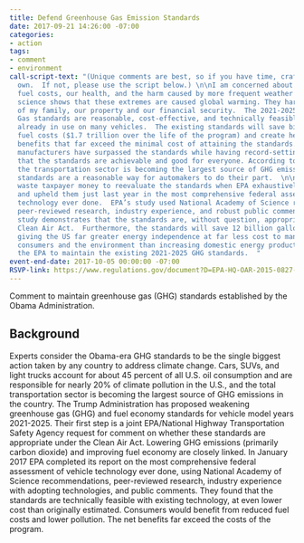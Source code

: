 ```yaml
---
title: Defend Greenhouse Gas Emission Standards
date: 2017-09-21 14:26:00 -07:00
categories:
- action
tags:
- comment
- environment
call-script-text: "(Unique comments are best, so if you have time, craft one of your
  own.  If not, please use the script below.) \n\nI am concerned about my family’s
  fuel costs, our health, and the harm caused by more frequent weather extremes.  Overwhelming
  science shows that these extremes are caused global warming. They harm the safety
  of my family, our property and our financial security.  The 2021-2025 Greenhouse
  Gas standards are reasonable, cost-effective, and technically feasible with controls
  already in use on many vehicles.  The existing standards will save billions in consumers’
  fuel costs ($1.7 trillion over the life of the program) and create health and safety
  benefits that far exceed the minimal cost of attaining the standards. So far most
  manufacturers have surpassed the standards while having record-setting sales, showing
  that the standards are achievable and good for everyone. According to DOE analysis,
  the transportation sector is becoming the largest source of GHG emissions, and these
  standards are a reasonable way for automakers to do their part.  \n\nWe should not
  waste taxpayer money to reevaluate the standards when EPA exhaustively reevaluated
  and upheld them just last year in the most comprehensive federal assessment of vehicle
  technology ever done.  EPA’s study used National Academy of Science recommendations,
  peer-reviewed research, industry experience, and robust public comments.  EPA’s
  study demonstrates that the standards are, without question, appropriate under the
  Clean Air Act.  Furthermore, the standards will save 12 billion gallons of oil,
  giving the US far greater energy independence at far less cost to manufacturers,
  consumers and the environment than increasing domestic energy production.   I ask
  the EPA to maintain the existing 2021-2025 GHG standards.  "
event-end-date: 2017-10-05 00:00:00 -07:00
RSVP-link: https://www.regulations.gov/document?D=EPA-HQ-OAR-2015-0827-6325
---
```


Comment to maintain greenhouse gas (GHG) standards established by the Obama Administration. 

## Background
Experts consider the Obama-era GHG standards to be the single biggest action taken by any country to address climate change. Cars, SUVs, and light trucks account for about 45 percent of all U.S. oil consumption and are responsible for nearly 20% of climate pollution in the U.S., and the total transportation sector is becoming the largest source of GHG emissions in the country. The Trump Administration has proposed weakening greenhouse gas (GHG) and fuel economy standards for vehicle model years 2021-2025.  Their first step is a joint EPA/National Highway Transportation Safety Agency request for comment on whether these standards are appropriate under the Clean Air Act.  Lowering GHG emissions (primarily carbon dioxide) and improving fuel economy are closely linked.  In January 2017 EPA completed its report on the most comprehensive federal assessment of vehicle technology ever done, using National Academy of Science recommendations, peer-reviewed research, industry experience with adopting technologies, and public comments.   They found that the standards are technically feasible with existing technology, at even lower cost than originally estimated.  Consumers would benefit from reduced fuel costs and lower pollution.  The net benefits far exceed the costs of the program.  